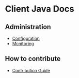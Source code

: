 # Client Java Docs

## Administration

- [Configuration](./configuration.md)
- [Monitoring](./monitoring.md)

## How to contribute

- [Contribution Guide](./dev-guide.md)
